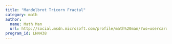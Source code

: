 ```yaml
---
title: "Mandelbrot Tricorn Fractal"
category: math
author:
  name: Math Man
  url: http://social.msdn.microsoft.com/profile/math%20man/?ws=usercard-mini
program_id: LHN438
---
```

